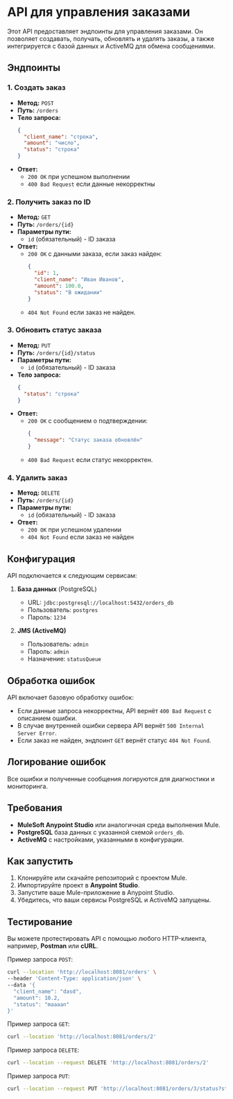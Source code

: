 # API для управления заказами

Этот API предоставляет эндпоинты для управления заказами. Он позволяет создавать, получать, обновлять и удалять заказы, а также интегрируется с базой данных и ActiveMQ для обмена сообщениями.

## Эндпоинты

### 1. **Создать заказ**
- **Метод:** `POST`
- **Путь:** `/orders`
- **Тело запроса:**
    ```json
    {
      "client_name": "строка",
      "amount": "число",
      "status": "строка"
    }
    ```
- **Ответ:**
    - `200 OK` при успешном выполнении
    - `400 Bad Request` если данные некорректны

### 2. **Получить заказ по ID**
- **Метод:** `GET`
- **Путь:** `/orders/{id}`
- **Параметры пути:**
    - `id` (обязательный) - ID заказа
- **Ответ:**
    - `200 OK` с данными заказа, если заказ найден:
        ```json
        {
          "id": 1,
          "client_name": "Иван Иванов",
          "amount": 100.0,
          "status": "В ожидании"
        }
        ```
    - `404 Not Found` если заказ не найден.

### 3. **Обновить статус заказа**
- **Метод:** `PUT`
- **Путь:** `/orders/{id}/status`
- **Параметры пути:**
    - `id` (обязательный) - ID заказа
- **Тело запроса:**
    ```json
    {
      "status": "строка"
    }
    ```
- **Ответ:**
    - `200 OK` с сообщением о подтверждении:
        ```json
        {
          "message": "Статус заказа обновлён"
        }
        ```
    - `400 Bad Request` если статус некорректен.

### 4. **Удалить заказ**
- **Метод:** `DELETE`
- **Путь:** `/orders/{id}`
- **Параметры пути:**
    - `id` (обязательный) - ID заказа
- **Ответ:**
    - `200 OK` при успешном удалении
    - `404 Not Found` если заказ не найден

## Конфигурация

API подключается к следующим сервисам:

1. **База данных** (PostgreSQL)
    - URL: `jdbc:postgresql://localhost:5432/orders_db`
    - Пользователь: `postgres`
    - Пароль: `1234`

2. **JMS (ActiveMQ)**
    - Пользователь: `admin`
    - Пароль: `admin`
    - Назначение: `statusQueue`

## Обработка ошибок

API включает базовую обработку ошибок:

- Если данные запроса некорректны, API вернёт `400 Bad Request` с описанием ошибки.
- В случае внутренней ошибки сервера API вернёт `500 Internal Server Error`.
- Если заказ не найден, эндпоинт `GET` вернёт статус `404 Not Found`.

## Логирование ошибок

Все ошибки и полученные сообщения логируются для диагностики и мониторинга.

## Требования

- **MuleSoft Anypoint Studio** или аналогичная среда выполнения Mule.
- **PostgreSQL** база данных с указанной схемой `orders_db`.
- **ActiveMQ** с настройками, указанными в конфигурации.

## Как запустить

1. Клонируйте или скачайте репозиторий с проектом Mule.
2. Импортируйте проект в **Anypoint Studio**.
3. Запустите ваше Mule-приложение в Anypoint Studio.
4. Убедитесь, что ваши сервисы PostgreSQL и ActiveMQ запущены.

## Тестирование

Вы можете протестировать API с помощью любого HTTP-клиента, например, **Postman** или **cURL**.

Пример запроса `POST`:
```bash
curl --location 'http://localhost:8081/orders' \
--header 'Content-Type: application/json' \
--data '{
  "client_name": "dasd",
  "amount": 10.2,
  "status": "maaaan"
}'
```
Пример запроса `GET`:
```bash
curl --location 'http://localhost:8081/orders/2'
```
Пример запроса `DELETE`:
```bash
curl --location --request DELETE 'http://localhost:8081/orders/2'
```
Пример запроса `PUT`:
```bash
curl --location --request PUT 'http://localhost:8081/orders/3/status?status=success'
```
